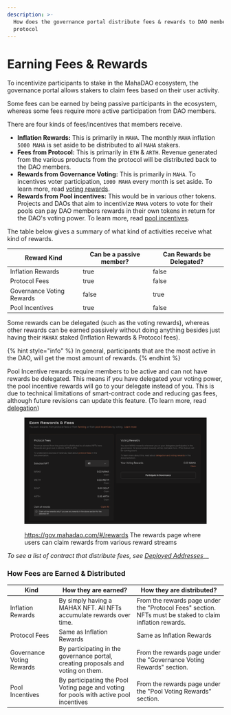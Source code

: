 ```yaml
---
description: >-
  How does the governance portal distribute fees & rewards to DAO members in the
  protocol
---
```


# Earning Fees & Rewards

To incentivize participants to stake in the MahaDAO ecosystem, the governance portal allows stakers to claim fees based on their user activity.

Some fees can be earned by being passive participants in the ecosystem, whereas some fees require more active participation from DAO members.

There are four kinds of fees/incentives that members receive.

* **Inflation Rewards:** This is primarily in `MAHA`. The monthly `MAHA` inflation `5000 MAHA` is set aside to be distributed to all `MAHA` stakers.&#x20;
* **Fees from Protocol:** This is primarily in `ETH` & `ARTH`. Revenue generated from the various products from the protocol will be distributed back to the DAO members.
* **Rewards from Governance Voting:** This is primarily in `MAHA`. To incentives voter participation, `1000 MAHA` every month is set aside. To learn more, read [voting rewards](delegation-and-voting-rewards.md).
* **Rewards from Pool incentives:** This would be in various other tokens. Projects and DAOs that aim to incentivize `MAHA` voters to vote for their pools can pay DAO members rewards in their own tokens in return for the DAO's voting power. To learn more, read [pool incentives](pool-voting/).

The table below gives a summary of what kind of activities receive what kind of rewards.

<table><thead><tr><th>Reward Kind</th><th data-type="checkbox">Can be a passive member?</th><th data-type="checkbox">Can Rewards be Delegated?</th></tr></thead><tbody><tr><td>Inflation Rewards</td><td>true</td><td>false</td></tr><tr><td>Protocol Fees</td><td>true</td><td>false</td></tr><tr><td>Governance Voting Rewards</td><td>false</td><td>true</td></tr><tr><td>Pool Incentives</td><td>true</td><td>false</td></tr></tbody></table>

Some rewards can be delegated (such as the voting rewards), whereas other rewards can be earned passively without doing anything besides just having their `MAHAX` staked (Inflation Rewards & Protocol fees).

{% hint style="info" %}
In general, participants that are the most active in the DAO, will get the most amount of rewards.&#x20;
{% endhint %}

Pool Incentive rewards require members to be active and can not have rewards be delegated. This means if you have delegated your voting power, the pool incentive rewards will go to your delegate instead of you. This is due to technical limitations of smart-contract code and reducing gas fees, although future revisions can update this feature. (To learn more, read [delegation](delegation-and-voting-rewards.md))

<figure><img src="../.gitbook/assets/image (4).png" alt=""><figcaption><p><a href="https://gov.mahadao.com/#/rewards">https://gov.mahadao.com/#/rewards</a> The rewards page where users can claim rewards from various reward streams</p></figcaption></figure>

_To see a list of contract that distribute fees, see_ [_Deployed Addresses_](deployed-address.md)__

### How Fees are Earned & Distributed

| Kind                      | How they are earned?                                                                   | How they are distributed?                                                                                |
| ------------------------- | -------------------------------------------------------------------------------------- | -------------------------------------------------------------------------------------------------------- |
| Inflation Rewards         | By simply having a MAHAX NFT. All NFTs accumulate rewards over time.                   | From the rewards page under the "Protocol Fees" section. NFTs must be staked to claim inflation rewards. |
| Protocol Fees             | Same as Inflation Rewards                                                              | Same as Inflation Rewards                                                                                |
| Governance Voting Rewards | By participating in the governance portal, creating proposals and voting on them.      | From the rewards page under the "Governance Voting Rewards" section.                                     |
| Pool Incentives           | By participating the Pool Voting page and voting for pools with active pool incentives | From the rewards page under the "Pool Voting Rewards" section.                                           |
